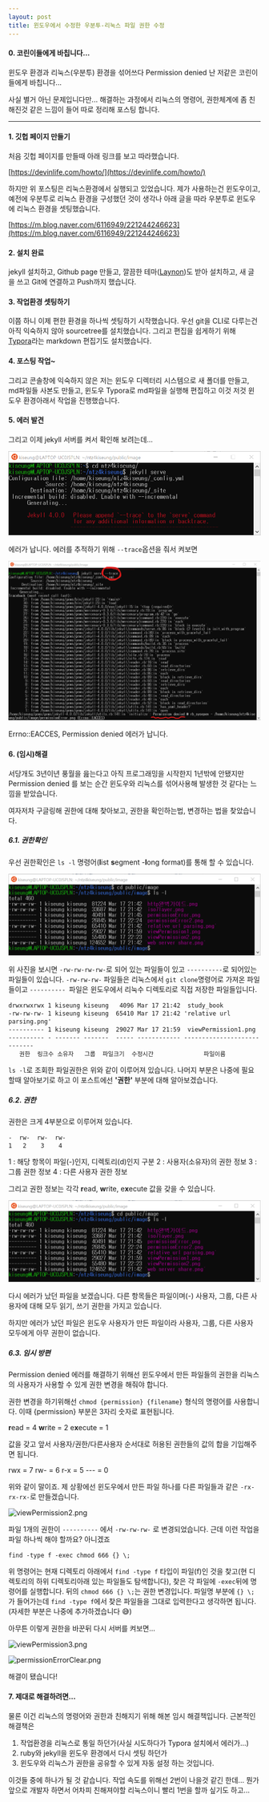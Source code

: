 ```yaml
---
layout: post
title: 윈도우에서 수정한 우분투-리눅스 파일 권한 수정
---
```




#### 0. 코린이들에게 바칩니다...

 윈도우 환경과 리눅스(우분투) 환경을 섞어쓰다 Permission denied 난 저같은 코린이들에게 바칩니다...

 사실 별거 아닌 문제입니다만... 해결하는 과정에서 리눅스의 명령어, 권한체계에 좀 친해진것 같은 느낌이 들어 따로 정리해 포스팅 합니다.

---

#### 1. 깃헙 페이지 만들기

처음 깃헙 페이지를 만들때 아래 링크를 보고 따라했습니다.

 [https://devinlife.com/howto/](https://devinlife.com/howto/)

 하지만 위 포스팅은 리눅스환경에서 실행되고 있었습니다. 제가 사용하는건 윈도우이고, 예전에 우분투로 리눅스 환경을 구성했던 것이 생각나 아래 글을 따라 우분투로 윈도우에 리눅스 환경을 셋팅했습니다.

[https://m.blog.naver.com/6116949/221244246623](https://m.blog.naver.com/6116949/221244246623)



#### 2. 설치 완료

 jekyll 설치하고, Github page 만들고, 깔끔한 테마([Laynon](https://github.com/poole/lanyon))도 받아 설치하고, 새 글을 쓰고 Git에 연결하고 Push까지 했습니다.



#### 3. 작업환경 셋팅하기

 이쯤 하니 이제 편한 환경을 하나씩 셋팅하기 시작했습니다. 우선 git을 CLI로 다루는건 아직 익숙하지 않아 sourcetree를 설치했습니다. 그리고 편집을 쉽게하기 위해 [Typora](https://typora.io/)라는 markdown 편집기도 설치했습니다.



#### 4. 포스팅 작업~

 그리고 콘솔창에 익숙하지 않은 저는 윈도우 디렉터리 시스템으로 새 폴더를 만들고, md파일들 사본도 만들고, 윈도우 Typora로 md파일을 실행해 편집하고 이것 저것 윈도우 환경아래서 작업을 진행했습니다.



#### 5. 에러 발견

 그리고 이제 jekyll 서버를 켜서 확인해 보려는데...

 ![에러발생](/public/image/jekyll/permissionError.png)

 에러가 납니다. 에러를 추적하기 위해 ```--trace```옵션을 줘서 켜보면

 ![에러발생2](/public/image/jekyll/permissionError2.png)

 Errno::EACCES, Permission denied 에러가 납니다.

  

#### 6. (임시)해결

 서당개도 3년이년 풍월을 읊는다고 아직 프로그래밍을 시작한지 1년밖에 안됐지만 Permission denied 를 보는 순간 윈도우와 리눅스를 섞어사용해 발생한 것 같다는 느낌을 받았습니다.

 여자저차 구글링해 권한에 대해 찾아보고, 권한을 확인하는법, 변경하는 법을 찾았습니다.

##### 6.1. 권한확인 

우선 권한확인은 ``` ls -l ``` 명령어(**l**ist **s**egment -**l**ong format)를 통해 할 수 있습니다. 

![viewPermission1.png](/public/image/jekyll/viewPermission1.png)

 위 사진을 보시면  ```-rw-rw-rw-rw-```로 되어 있는 파일들이 있고 ```----------```로 되어있는 파일들이 있습니다. ```-rw-rw-rw-``` 파일들은 리눅스에서 ```git clone```명령어로 가져온 파일들이고 ```---------- ```파일은 윈도우에서 리눅수 디렉토리로 직접 저장한 파일들입니다.

```
drwxrwxrwx 1 kiseung kiseung   4096 Mar 17 21:42  study_book
-rw-rw-rw- 1 kiseung kiseung  65410 Mar 17 21:42 'relative url parsing.png'
---------- 1 kiseung kiseung  29027 Mar 17 21:59  viewPermission1.png
---------- - ------- -------  ----- ------------ ----------------------------
   권한  링크수 소유자   그룹  파일크기  수정시간              파일이름
```

 ```ls -l```로 조회한 파일권한은 위와 같이 이루어져 있습니다. 나머지 부분은 나중에 필요할때 알아보기로 하고 이 포스트에선 **'권한'** 부분에 대해 알아보겠습니다.

##### 6.2. 권한

 권한은 크게 4부분으로 이루어져 있습니다. 

```
-  rw-  rw-  rw-
1   2    3    4 
```

 1 : 해당 항목이 파일(-)인지, 디렉토리(d)인지 구분
 2 : 사용자(소유자)의 권한 정보
 3 : 그룹 권한 정보
 4 : 다른 사용자 권한 정보

 그리고 권한 정보는 각각 **r**ead, **w**rite, e**x**ecute 값을 갖을 수 있습니다. 

 ![viewPermission1.png](/public/image/jekyll/viewPermission1.png)

 다시 에러가 났던 파일을 보겠습니다. 다른 항목들은 파일이며(-) 사용자, 그룹, 다른 사용자에 대해 모두 읽기, 쓰기 권한을 가지고 있습니다.

 하지만 에러가 났던 파일은 윈도우 사용자가 만든 파일이라 사용자, 그룹, 다른 사용자 모두에게 아무 권한이 없습니다. 

##### 6.3. 임시 방편

 Permission denied 에러를 해결하기 위해선 윈도우에서 만든 파일들의 권한을 리눅스의 사용자가 사용할 수 있게 권한 변경을 해줘야 합니다.

 권한 변경을 하기위해선 ``` chmod {permission} {filename} ``` 형식의 명령어를 사용합니다. 이때 {permission} 부분은 3자리 숫자로 표현됩니다.

 **r**ead = 4
 **w**rite = 2
 e**x**ecute = 1

 값을 갖고 앞서 사용자/권한/다른사용자 순서대로 허용된 권한들의 값의 합을 기입해주면 됩니다.

 rwx = 7
 rw- = 6
 r-x = 5
 --- = 0

 위와 같이 말이죠. 제 상황에선 윈도우에서 만든 파일 하나를 다른 파일들과 같은 ```-rx-rx-rx-```로 만들겠습니다.

  ![viewPermission2.png](/public/image/jekyll/viewPermission2.png)

 파일 1개의 권한이 ```----------``` 에서 ```-rw-rw-rw-``` 로 변경되었습니다. 근데 이런 작업을 파일 하나씩 해야 할까요? 아니겠죠

 ```
find -type f -exec chmod 666 {} \;
 ```

 위 명령어는 현재 디렉토리 아래에서 ```find -type f``` 타입이 파일(f)인 것을 찾고(현 디렉토리의 하위 디렉토리아래 있는 파일들도 탐색합니다), 찾은 각 파일에 ```-exec```뒤에 명령어를 실행합니다. 뒤의 ```chmod 666 {} \;```는 권한 변경입니다. 파일명 부분에 ```{} \;```가 들어가는데 ```find -type f```에서 찾은 파일들을 그대로 입력한다고 생각하면 됩니다.(자세한 부분은 나중에 추가하겠습니다 :sweat_smile:)

 아무튼 이렇게 권한을 바꾼뒤 다시 서버를 켜보면...

![viewPermission3.png](/public/image/viewPermission3.png)

![permissionErrorClear.png](/public/image/jekyll/permissionErrorClear.png)

 해결이 됐습니다! 

#### 7. 제대로 해결하려면...

 물론 이건 리눅스의 명령어와 권한과 친해지기 위해 해본 임시 해결책입니다. 근본적인 해결책은 

1. 작업환경을 리눅스로 통일 하던가(사실 시도하다가 Typora 설치에서 에러가...)
2. ruby와 jekyll을 윈도우 환경에서 다시 셋팅 하던가
3. 윈도우와 리눅스가 권한을 공유할 수 있게 자동 설정 하는 것입니다.

  이것들 중에 하나가 될 것 같습니다. 작업 속도를 위해선 2번이 나을것 같긴 한데... 뭔가 앞으로 개발자 하면서 어차피 친해져야할 리눅스이니 빨리 1번을 할까 싶기도 하고...



 
